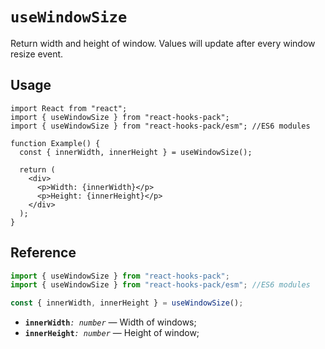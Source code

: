 # `useWindowSize`

Return width and height of window. Values will update after every window resize event.

## Usage

```tsx
import React from "react";
import { useWindowSize } from "react-hooks-pack";
import { useWindowSize } from "react-hooks-pack/esm"; //ES6 modules

function Example() {
  const { innerWidth, innerHeight } = useWindowSize();

  return (
    <div>
      <p>Width: {innerWidth}</p>
      <p>Height: {innerHeight}</p>
    </div>
  );
}
```

## Reference

```ts
import { useWindowSize } from "react-hooks-pack";
import { useWindowSize } from "react-hooks-pack/esm"; //ES6 modules

const { innerWidth, innerHeight } = useWindowSize();
```

- **`innerWidth`**_`: number`_ &mdash; Width of windows;
- **`innerHeight`**_`: number`_ &mdash; Height of window;
